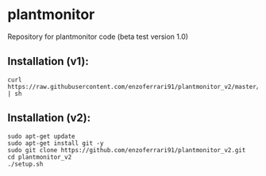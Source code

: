 # plantmonitor

Repository for plantmonitor code
(beta test version 1.0)

## Installation (v1):

```
curl https://raw.githubusercontent.com/enzoferrari91/plantmonitor_v2/master/quickstart.sh | sh
```


## Installation (v2):

```
sudo apt-get update
sudo apt-get install git -y
sudo git clone https://github.com/enzoferrari91/plantmonitor_v2.git
cd plantmonitor_v2
./setup.sh
```

